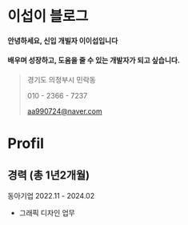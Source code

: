 # 이섭이 블로그
#### 안녕하세요, 신입 개빌자 이이섭입니다
#### 배우며 성장하고, 도움을 줄 수 있는 개발자가 되고 싶습니다.

> 경기도 의정부시 민락동
>
> 010 - 2366 - 7237
>
> aa990724@naver.com

# Profil
## 경력 (총 1년2개월)
동아기업 2022.11 - 2024.02
* 그래픽 디자인 업무
